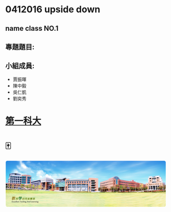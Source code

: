 # 0412016 upside down

## name class NO.1

## 專題題目:

## 小組成員:

* 賈振暉
* 陳中毅
* 吳仁凱
* 劉奕秀

# [**第一科大**](http://www.nkfust.edu.tw/bin/home.php)

# :mahjong:

![NKFUST](nkfust.jpg "第一科大")
